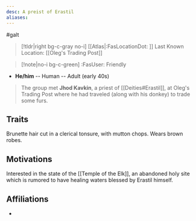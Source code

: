 ```yaml
---
desc: A preist of Erastil
aliases:
---
```

#galt
>[!tldr|right bg-c-gray no-i] [[Atlas|:FasLocationDot: ]] Last Known Location: [[Oleg's Trading Post]]

>[!note|no-i bg-c-green] :FasUser: Friendly

- **He/him** -- Human -- Adult (early 40s)

>The group met **Jhod Kavkin**, a priest of [[Deities#Erastil]], at Oleg's Trading Post where he had traveled (along with his donkey) to trade some furs.

## Traits
Brunette hair cut in a clerical tonsure, with mutton chops. Wears brown robes.

## Motivations
Interested in the state of the [[Temple of the Elk]], an abandoned holy site which is rumored to have healing waters blessed by Erastil himself.

## Affiliations
- 